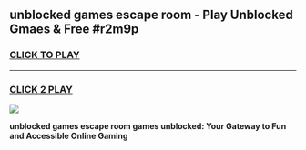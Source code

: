 
## unblocked games escape room - Play Unblocked Gmaes & Free #r2m9p
<h3>
<a href="https://premium.freeplayer.one?title=unblocked_games_escape_room&ref=03M">CLICK TO PLAY</a></h3>
<hr>

<h3>
<a href="https://premium.freeplayer.one?title=unblocked_games_escape_room&ref=03M">CLICK 2 PLAY</a>
  
</h3>

<a href="https://premium.freeplayer.one?title=unblocked_games_escape_room&ref=03M"><img src="https://clearcache.store/games.png"></a>


**unblocked games escape room games unblocked: Your Gateway to Fun and Accessible Online Gaming**
